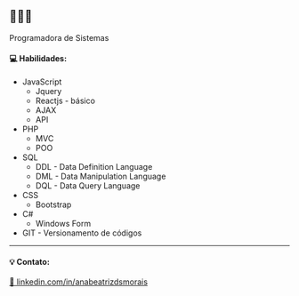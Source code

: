 <h2>👋👋👋</h2>

<p>Programadora de Sistemas </p>

<h4>💻 Habilidades:</h4>
<ul>
  <li>JavaScript
    <ul><li>Jquery</li></ul>
    <ul><li>Reactjs - básico</li></ul>
    <ul><li>AJAX</li></ul>
    <ul><li>API</li></ul>
  </li>
  <li>PHP
    <ul><li>MVC</li></ul>
    <ul><li>POO</li></ul>
  </li>
  <li>SQL
  <ul><li>DDL - Data Definition Language</li></ul>
  <ul><li>DML - Data Manipulation Language</li></ul>
  <ul><li>DQL - Data Query Language</li></ul>
  </li>
  <li>CSS
    <ul><li>Bootstrap</li></ul>
  </li>
  <li>C#
    <ul><li>Windows Form</li></ul>
  </li>
  <li>GIT - Versionamento de códigos</li>
</ul>

<hr>

<h4>💡 Contato:</h4>

<a href="https://www.linkedin.com/in/anabeatrizdsmorais/" target="_blank">🔗 linkedin.com/in/anabeatrizdsmorais</a><br>

